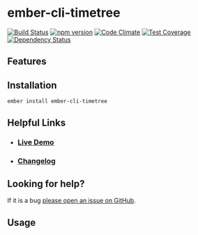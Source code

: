 # ember-cli-timetree

[![Build Status](https://travis-ci.org//ember-cli-timetree.svg)](https://travis-ci.org//ember-cli-timetree)
[![npm version](https://badge.fury.io/js/ember-cli-timetree.svg)](http://badge.fury.io/js/ember-cli-timetree)
[![Code Climate](https://codeclimate.com/github//ember-cli-timetree/badges/gpa.svg)](https://codeclimate.com/github//ember-cli-timetree)
[![Test Coverage](https://codeclimate.com/github//ember-cli-timetree/badges/coverage.svg)](https://codeclimate.com/github//ember-cli-timetree/coverage)
[![Dependency Status](https://david-dm.org//ember-cli-timetree.svg)](https://david-dm.org//ember-cli-timetree)

## Features


## Installation

```
ember install ember-cli-timetree
```

## Helpful Links

- ### [Live Demo](http://.github.io/ember-cli-timetree)

- ### [Changelog](CHANGELOG.md)

## Looking for help?
If it is a bug [please open an issue on GitHub](http://github.com//ember-cli-timetree/issues).

## Usage
